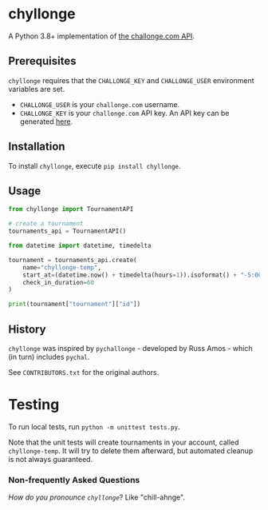 # chyllonge

A Python 3.8+ implementation of [the challonge.com API](https://api.challonge.com/v1).

## Prerequisites

`chyllonge` requires that the `CHALLONGE_KEY` and `CHALLONGE_USER` environment variables are set.

* `CHALLONGE_USER` is your `challonge.com` username.
* `CHALLONGE_KEY` is your `challonge.com` API key.  An API key can be generated [here](https://challonge.com/settings/developer).

## Installation

To install `chyllonge`, execute `pip install chyllonge`.

## Usage

```python
from chyllonge import TournamentAPI

# create a tournament
tournaments_api = TournamentAPI()

from datetime import datetime, timedelta

tournament = tournaments_api.create(
    name="chyllonge-temp",
    start_at=(datetime.now() + timedelta(hours=1)).isoformat() + "-5:00",
    check_in_duration=60
)

print(tournament["tournament"]["id"])
```

## History

`chyllonge` was inspired by `pychallonge` - developed by Russ Amos - which (in turn) includes `pychal`. 

See `CONTRIBUTORS.txt` for the original authors.

# Testing

To run local tests, run `python -m unittest tests.py`.

Note that the unit tests will create tournaments in your account, called `chyllonge-temp`.  It will try to delete them 
afterward, but automated cleanup is not always guaranteed.

### Non-frequently Asked Questions

_How do you pronounce `chyllonge`_?
Like "chill-ahnge".